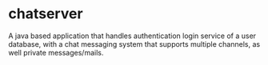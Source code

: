 # chatserver
A java based application that handles authentication login service of a user database, with a chat messaging system that supports multiple channels, as well private messages/mails.
